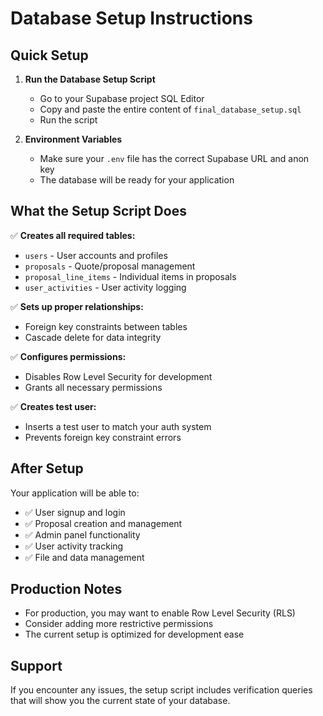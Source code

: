 # Database Setup Instructions

## Quick Setup

1. **Run the Database Setup Script**
   - Go to your Supabase project SQL Editor
   - Copy and paste the entire content of `final_database_setup.sql`
   - Run the script

2. **Environment Variables**
   - Make sure your `.env` file has the correct Supabase URL and anon key
   - The database will be ready for your application

## What the Setup Script Does

✅ **Creates all required tables:**
- `users` - User accounts and profiles
- `proposals` - Quote/proposal management
- `proposal_line_items` - Individual items in proposals  
- `user_activities` - User activity logging

✅ **Sets up proper relationships:**
- Foreign key constraints between tables
- Cascade delete for data integrity

✅ **Configures permissions:**
- Disables Row Level Security for development
- Grants all necessary permissions

✅ **Creates test user:**
- Inserts a test user to match your auth system
- Prevents foreign key constraint errors

## After Setup

Your application will be able to:
- ✅ User signup and login
- ✅ Proposal creation and management
- ✅ Admin panel functionality
- ✅ User activity tracking
- ✅ File and data management

## Production Notes

- For production, you may want to enable Row Level Security (RLS)
- Consider adding more restrictive permissions
- The current setup is optimized for development ease

## Support

If you encounter any issues, the setup script includes verification queries that will show you the current state of your database.